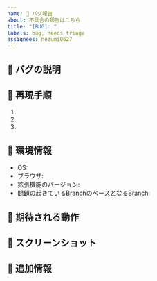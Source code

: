 ```yaml
---
name: 🐛 バグ報告
about: 不具合の報告はこちら
title: "[BUG]: "
labels: bug, needs triage
assignees: nezumi0627
---
```


## 🐛 バグの説明

<!-- バグの内容を簡潔に説明してください -->

## 🔄 再現手順

1.
2.
3.

## 📱 環境情報

- OS: <!-- 例: Windows 10, macOS 13.0 -->
- ブラウザ: <!-- 例: Chrome 120.0.0, Firefox 121.0 -->
- 拡張機能のバージョン: <!-- 例: v1.0.0 -->
- 問題の起きているBranchのベースとなるBranch: <!-- 例: develop -->

## 🤔 期待される動作

<!-- 本来どのように動作するべきか説明してください -->

## 📸 スクリーンショット

<!-- 可能であれば、問題の説明に役立つスクリーンショットを追加してください -->

## 📝 追加情報

<!-- その他、問題の解決に役立つ情報があれば記載してください -->
